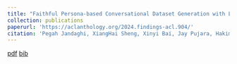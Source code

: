 ```yaml
---
title: "Faithful Persona-based Conversational Dataset Generation with Large Language Models"
collection: publications
paperurl: 'https://aclanthology.org/2024.findings-acl.904/'
citation: 'Pegah Jandaghi, XiangHai Sheng, Xinyi Bai, Jay Pujara, Hakim Sidahmed'
---
```


[pdf](https://aclanthology.org/2024.findings-acl.904.pdf/)
[bib](https://aclanthology.org/2024.findings-acl.904.bib)


